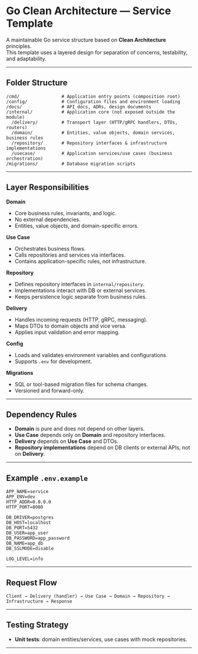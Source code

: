 # Go Clean Architecture — Service Template

A maintainable Go service structure based on **Clean Architecture** principles.  
This template uses a layered design for separation of concerns, testability, and adaptability.

---

## Folder Structure
```
/cmd/                # Application entry points (composition root)
/config/             # Configuration files and environment loading
/docs/               # API docs, ADRs, design documents
/internal/           # Application core (not exposed outside the module)
  /delivery/         # Transport layer (HTTP/gRPC handlers, DTOs, routers)
  /domain/           # Entities, value objects, domain services, business rules
  /repository/       # Repository interfaces & infrastructure implementations
  /usecase/          # Application services/use cases (business orchestration)
/migrations/         # Database migration scripts
```

---

## Layer Responsibilities

**Domain**  
- Core business rules, invariants, and logic.  
- No external dependencies.  
- Entities, value objects, and domain-specific errors.

**Use Case**  
- Orchestrates business flows.  
- Calls repositories and services via interfaces.  
- Contains application-specific rules, not infrastructure.

**Repository**  
- Defines repository interfaces in `internal/repository`.  
- Implementations interact with DB or external services.  
- Keeps persistence logic separate from business rules.

**Delivery**  
- Handles incoming requests (HTTP, gRPC, messaging).  
- Maps DTOs to domain objects and vice versa.  
- Applies input validation and error mapping.

**Config**  
- Loads and validates environment variables and configurations.  
- Supports `.env` for development.

**Migrations**  
- SQL or tool-based migration files for schema changes.  
- Versioned and forward-only.

---

## Dependency Rules
- **Domain** is pure and does not depend on other layers.
- **Use Case** depends only on **Domain** and repository interfaces.
- **Delivery** depends on **Use Case** and DTOs.
- **Repository implementations** depend on DB clients or external APIs, not on **Delivery**.

---

## Example `.env.example`
```env
APP_NAME=service
APP_ENV=dev
HTTP_ADDR=0.0.0.0
HTTP_PORT=8080

DB_DRIVER=postgres
DB_HOST=localhost
DB_PORT=5432
DB_USER=app_user
DB_PASSWORD=app_password
DB_NAME=app_db
DB_SSLMODE=disable

LOG_LEVEL=info
```

---

## Request Flow
```
Client → Delivery (handler) → Use Case → Domain → Repository → Infrastructure → Response
```

---

## Testing Strategy
- **Unit tests**: domain entities/services, use cases with mock repositories.

---